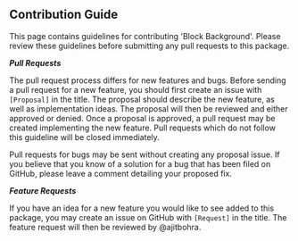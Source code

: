 **Contribution Guide**
----------------------

This page contains guidelines for contributing 'Block Background'. Please review these guidelines before submitting any pull requests to this package.

***Pull Requests***

The pull request process differs for new features and bugs. Before sending a pull request for a new feature, you should first create an issue with `[Proposal]` in the title. The proposal should describe the new feature, as well as implementation ideas. The proposal will then be reviewed and either approved or denied. Once a proposal is approved, a pull request may be created implementing the new feature. Pull requests which do not follow this guideline will be closed immediately.

Pull requests for bugs may be sent without creating any proposal issue. If you believe that you know of a solution for a bug that has been filed on GitHub, please leave a comment detailing your proposed fix.

***Feature Requests***

If you have an idea for a new feature you would like to see added to this package, you may create an issue on GitHub with `[Request]` in the title. The feature request will then be reviewed by @ajitbohra.
